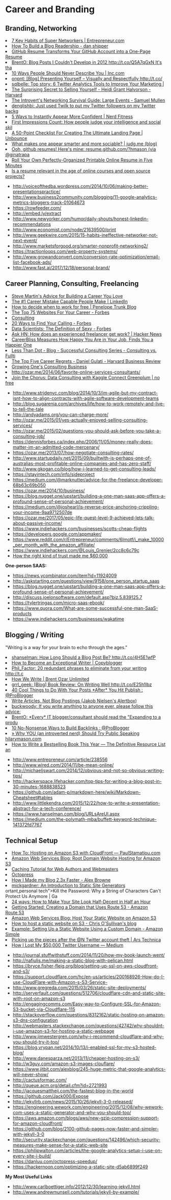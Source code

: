 # Career and Branding






## Branding, Networking

<li><a href="http://www.entrepreneur.com/article/224819?goback=.gde_2105677_member_185119806" time_added="1353945184" tags="brand,life hacker">7 Key Habits of Super Networkers | Entrepreneur.com</a></li>
<li><a href="http://danshipper.com/how-to-build-a-blog-readership" time_added="1349207996" tags="brand">How To Build a Blog Readership - dan shipper</a></li>
<li><a href="http://lifehacker.com/5940553/github-resume-transforms-your-github-account-into-a-one+page-resume" time_added="1348859887" tags="brand">GitHub Resume Transforms Your GitHub Account into a One-Page Resume</a></li>
<li><a href="http://ozar.me/2012/12/blog-posts-i-couldnt-develop-in-2012/" time_added="1355239110" tags="brand">BrentO: Blog Posts I Couldn't Develop in 2012 http://t.co/Q5A7qGxN It's tha</a></li>
<li><a href="http://www.inc.com/jeff-haden/10-ways-people-should-never-describe-you-mon_1.html" time_added="1389467697" tags="">10 Ways People Should Never Describe You | Inc.com</a></li>
<li><a href="http://t.co/MHaAIOSR" time_added="1354207425" tags="brand">onpnt: [Blog]  Presenting Yourself – Visually and Respectfully http://t.co/</a></li>
<li><a href="http://t.co/yONQjade" time_added="1356536415" tags="brand">sqlbelle: Top story: 6 Twitter Analytics Tools to Improve Your Marketing | </a></li>
<li><a href="http://blogs.hbr.org/cs/2012/08/the_surprising_secret_to_selli.html" time_added="1348859892" tags="brand">The Surprising Secret to Selling Yourself - Heidi Grant Halvorson - Harvard</a></li>
<li><a href="http://samuelmullen.com/2012/08/the-introverts-networking-survival-guide/" time_added="1348860073" tags="brand">The Introvert's Networking Survival Guide: Large Events - Samuel Mullen</a></li>
<li><a href="http://t.co/n7VlbGua" time_added="1355320911" tags="brand">denglishbi: Just used Twilk to put my Twitter followers on my Twitter backg</a></li>
<li><a href="http://www.nerdfitness.com/blog/2010/09/09/5-ways-to-immediately-appear-more-confident/" time_added="1356368651" tags="health,life hacker">5 Ways to Instantly Appear More Confident | Nerd Fitness</a></li>
<li><a href="http://judg.me/blog/first-impressions-count/" time_added="1348860352" tags="brand">First Impressions Count: How people judge your intelligence and social skil</a></li>
<li><a href="http://unbounce.com/landing-pages/checklist/" time_added="1355255474" tags="brand">A 50-Point Checklist For Creating The Ultimate Landing Page | Unbounce</a></li>
<li><a href="http://judg.me/blog/judgment-day/" time_added="1348860358" tags="brand">What makes one appear smarter and more sociable? | judg.me (blog)</a></li>
<li><a href="http://resume.github.com/?hmason" time_added="1362790103" tags="brand">Ooh, github resumes! Here's mine: resume.github.com/?hmason (via @ginatrapa</a></li>
<li><a href="http://lifehacker.com/5946783/roll-your-own-perfectly+organized-printable-online-resume-in-five-minutes" time_added="1349112990" tags="brand,hiring/firing">Roll Your Own Perfectly-Organized Printable Online Resume in Five Minutes</a></li>
<li><a href="http://arstechnica.com/information-technology/2012/09/is-a-resume-relevant-in-the-age-of-online-courses-and-open-source-projects/" time_added="1349739622" tags="brand,hiring/firing">Is a resume relevant in the age of online courses and open source projects?</a></li>


* http://voiceofthedba.wordpress.com/2014/10/06/making-better-presentationspractice/
* http://www.business2community.com/blogging/11-google-analytics-metrics-bloggers-track-01064673
* https://rowfeeder.com/
* http://embed.ly/extract
* http://www.newyorker.com/humor/daily-shouts/honest-linkedin-recommendations
* http://www.economist.com/node/21639500/print
* http://www.geekwire.com/2015/15-habits-ineffective-networker-not-next-event/
* http://www.marketsforgood.org/smarter-nonprofit-networking2/
* https://tractionloops.com/web-property-systems/
* http://www.growandconvert.com/conversion-rate-optimization/email-list-facebook-ads/
* http://www.fast.ai/2017/12/18/personal-brand/



## Career Planning, Consulting, Freelancing

<li><a href="http://lifehacker.com/5947649/steve-martins-advice-for-building-a-career-you-love" time_added="1349112993" tags="brand">Steve Martin's Advice for Building a Career You Love</a></li>
<li><a href="http://www.linkedin.com/today/post/article/20121206081322-8353952-the-1-career-mistake-capable-people-make" time_added="1354851751" tags="brand">The #1 Career Mistake Capable People Make | LinkedIn</a></li>
<li><a href="http://blog.penelopetrunk.com/2012/05/31/how-to-decide-when-to-work-for-free/" time_added="1353946248" tags="brand">How to decide when to work for free | Penelope Trunk Blog</a></li>
<li><a href="http://www.forbes.com/sites/jacquelynsmith/2012/09/14/the-top-75-websites-for-your-career/" time_added="1353528878" tags="brand">The Top 75 Websites For Your Career - Forbes</a></li>
<li><a href="https://training.kalzumeus.com/newsletters/archive/consulting_1" time_added="1353356622" tags="hn">Consulting</a></li>
<li><a href="http://www.forbes.com/sites/jessicahagy/2012/06/26/20-ways-to-find-your-calling/" time_added="1348859861" tags="brand">20 Ways to Find Your Calling - Forbes</a></li>
<li><a href="http://www.forbes.com/sites/gilpress/2012/09/27/data-scientists-the-definition-of-sexy/" time_added="1349021940" tags="data science">Data Scientists: The Definition of Sexy - Forbes</a></li>
<li><a href="https://news.ycombinator.com/item?id=4585435" time_added="1349718930" tags="hn">Ask HN: How does an experienced freelancer get work? | Hacker News</a></li>
<li><a href="http://lifehacker.com/5939542/careerbliss-measures-how-happy-you-are-in-your-job-finds-you-a-happier-one" time_added="1348859888" tags="life hacker">CareerBliss Measures How Happy You Are in Your Job, Finds You a Happier One</a></li>
<li><a href="http://blogs.lessthandot.com/index.php/ITProfessionals/consulting/successful-consulting-series-consulting-vs" time_added="1356115487" tags="brand">Less Than Dot - Blog - Successful Consulting Series - Consulting vs. Fullti</a></li>
<li><a href="http://blogs.hbr.org/cs/2012/12/the_top_five_career_regrets.html" time_added="1355510629" tags="brand,hn,important">The Top Five Career Regrets - Daniel Gulati - Harvard Business Review</a></li>
<li><a href="https://training.kalzumeus.com/newsletters/archive/consulting_1" time_added="1406907970" tags="">Growing One's Consulting Business</a></li>
<li><a href="http://ozar.me/2014/06/favorite-online-services-consultants/" time_added="1403619627" tags="">http://ozar.me/2014/06/favorite-online-services-consultants/</a></li>
<li><a href="http://blog.kaggle.com/2012/10/23/join-the-chorus-data-consulting-with-kaggle-connect/" time_added="1351090934" tags="">Join the Chorus: Data Consulting with Kaggle Connect  Greenplum | no free </a></li>



* http://www.stridenyc.com/blog/2014/10/3/im-agile-but-my-contract-isnt-how-to-align-contracts-with-agile-software-development-teams
* http://blog.sugarenia.com/archives/life/how-to-work-remotely-and-live-to-tell-the-tale
* http://andyadams.org/you-can-charge-more/
* http://ozar.me/2015/01/yes-actually-enjoyed-selling-consulting-services/
* http://ozar.me/2015/02/questions-you-should-ask-before-you-take-a-consulting-job/
* https://dennisforbes.ca/index.php/2006/11/05/money-really-does-matter-im-an-admitted-code-mercenary/
* https://ozar.me/2013/07/how-negotiate-consulting-rates/
* http://www.startupdaily.net/2015/09/builtwith-is-perhaps-one-of-australias-most-profitable-online-companies-and-has-zero-staff/
* http://www.gkogan.co/blog/how-i-learned-to-get-consulting-leads/
* https://stayintech.com/info/sideproject
* https://medium.com/@marknutter/advice-for-the-freelance-developer-68b63c69b050
* https://ozar.me/2014/10/business/
* https://blog.nugget.one/upstart/building-a-one-man-saas-app-offers-a-profound-sense-of-personal-achievement/
* https://medium.com/@joshearl/is-reverse-price-anchoring-crippling-your-income-9aa9712507de
* https://ozar.me/2017/05/epic-life-quest-level-9-achieved-lets-talk-about-passive-income/
* https://www.indiehackers.com/businesses/scotts-cheap-flights
* https://developers.google.com/appmaker/
* https://www.reddit.com/r/Entrepreneur/comments/6lmotf/i_make_10000_per_month_with_the_amazon_affiliate/
* https://www.indiehackers.com/@Louis_Grenier/2cc8c6c79c
* [How the right kind of trust made me $60,000](https://mightyintrovert.com/trust/)


**One-person SAAS:**
* https://news.ycombinator.com/item?id=11924009
* http://askstarting.com/questions/view/9158/one_person_startup_saas
* https://blog.nugget.one/upstart/building-a-one-man-saas-app-offers-a-profound-sense-of-personal-achievement/
* http://discuss.joelonsoftware.com/default.asp?biz.5.839125.7
* https://tylertringas.com/micro-saas-ebook/
* https://www.quora.com/What-are-some-successful-one-man-SaaS-products
* https://www.indiehackers.com/businesses/wakatime



## Blogging / Writing

"Writing is a way for your brain to echo through the ages."

<li><a href="http://t.co/4H5E1wfP" time_added="1355235586" tags="brand">shanselman: How Long Should a Blog Post Be? http://t.co/4H5E1wfP</a></li>
<li><a href="http://www.copyblogger.com/exceptional-writer/" time_added="1349095560" tags="brand">How to Become an Exceptional Writer | Copyblogger</a></li>
<li><a href="http://t.co/ifQUrZnu" time_added="1349480709" tags="brand">Phil_Factor: 20 redundant phrases to eliminate from your writing http://t.c</a></li>
<li><a href="http://www.brentozar.com/archive/2013/01/how-we-write/" time_added="1357224344" tags="brand">How We Write | Brent Ozar Unlimited</a></li>
<li><a href="http://t.co/E25h1lbz" time_added="1354111818" tags="brand">grrl_geek: [Blog] Book Review: On Writing Well http://t.co/E25h1lbz</a></li>
<li><a href="http://www.problogger.net/archives/2012/12/29/40-cool-things-to-do-with-your-posts-after-you-hit-publish/" time_added="1356718416" tags="brand">40 Cool Things to Do With Your Posts *After* You Hit Publish : @ProBlogger</a></li>
<li><a href="http://www.useit.com/alertbox/articles-not-blogs.html" time_added="1349462055" tags="hn">Write Articles, Not Blog Postings (Jakob Nielsen's Alertbox)</a></li>
<li><a href="http://t.co/17aDb8GF" time_added="1355757978" tags="brand,important">buckwoody: If you write anything to anyone ever, please follow this advice:</a></li>
<li><a href="http://t.co/meoU7CWa" time_added="1355492864" tags="brand">BrentO: *Every* IT blogger/consultant should read the "Expanding to a produ</a></li>
<li><a href="http://www.problogger.net/archives/2012/06/06/10-no-nonsense-ways-to-build-backlinks/" time_added="1353946238" tags="brand">10 No-Nonsense Ways to Build Backlinks : @ProBlogger</a></li>
<li><a href="http://www.hilarymason.com/speaking/why-you-an-introverted-nerd-should-try-public-speaking/" time_added="1361578667" tags="brand,hn,important">» Why YOU (an introverted nerd) Should Try Public Speaking hilarymason.com</a></li>
<li><a href="http://www.fourhourworkweek.com/blog/2014/02/04/how-to-get-published/" time_added="1391572514" tags="">How to Write a Bestselling Book This Year — The Definitive Resource List an</a></li>

* http://www.entrepreneur.com/article/238556
* http://www.wired.com/2014/11/be-mean-online/
* http://michaeljswart.com/2014/12/obvious-and-not-so-obvious-writing-tips/
* http://hackerspace.lifehacker.com/top-tips-for-writing-a-blog-post-in-30-minutes-1688838523
* https://github.com/adam-p/markdown-here/wiki/Markdown-Cheatsheet#tables
* http://www.littlekendra.com/2015/12/22/how-to-write-a-presentation-abstract-for-a-tech-conference/
* https://www.hanselman.com/blog/URLsAreUI.aspx
* https://medium.com/the-polymath-mba/buffett-keyword-technique-141372fd7767



## Technical Setup

<li><a href="http://paulstamatiou.com/hosting-on-amazon-s3-with-cloudfront/" time_added="1389639741" tags="">How To: Hosting on Amazon S3 with CloudFront — PaulStamatiou.com</a></li>
<li><a href="http://aws.typepad.com/aws/2012/12/root-domain-website-hosting-for-amazon-s3.html" time_added="1356677184" tags="brand">Amazon Web Services Blog: Root Domain Website Hosting for Amazon S3</a></li>
<li><a href="http://www.mnot.net/cache_docs/" time_added="1348860153" tags="hn">Caching Tutorial for Web Authors and Webmasters</a></li>
<li><a href="http://octopress.org/" time_added="1354385655" tags="brand,personal tech">Octopress</a></li>
<li><a href="http://blog.alexbrowne.info/how-i-made-my-blog-faster/" time_added="1356816804" tags="brand">How I Made my Blog 2.3x Faster - Alex Browne</a></li>
<li><a href="http://www.mickgardner.com/2012/12/an-introduction-to-static-site.html" time_added="1356143802" tags="brand">mickgardner: An Introduction to Static Site Generators</a></li>
ortant,personal tech">Kill the Password: Why a String of Characters Can't Protect Us Anymore | Ga</a></li>
<li><a href="http://24ways.org/2012/how-to-make-your-site-look-half-decent/" time_added="1355643251" tags="brand">24 ways: How to Make Your Site Look Half-Decent in Half an Hour</a></li>
<li><a href="http://docs.aws.amazon.com/Route53/latest/DeveloperGuide/R53Example.html" time_added="1361938395" tags="brand">Getting Started: Creating a Domain that Uses Route 53 - Amazon Route 53</a></li>
<li><a href="http://aws.typepad.com/aws/2011/02/host-your-static-website-on-amazon-s3.html" time_added="1361938393" tags="brand">Amazon Web Services Blog: Host Your Static Website on Amazon S3</a></li>
<li><a href="http://thechrisoshow.com/2011/06/05/how-to-host-a-static-website-on-s3/" time_added="1361938348" tags="brand">How to host a static website on S3 - Chris O'Sullivan's blog</a></li>
<li><a href="http://docs.aws.amazon.com/AmazonS3/latest/dev/website-hosting-custom-domain-walkthrough.html" time_added="1361938676" tags="brand">Example: Setting Up a Static Website Using a Custom Domain - Amazon Simple </a></li>
<li><a href="http://arstechnica.com/security/2014/01/picking-up-the-pieces-after-the-n-twitter-account-theft/2/" time_added="1391282813" tags="">Picking up the pieces after the @N Twitter account theft | Ars Technica</a></li>
<li><a href="https://medium.com/p/24eb09e026dd" time_added="1391006933" tags="">How I Lost My $50,000 Twitter Username — Medium</a></li>

* http://journal.stuffwithstuff.com/2014/11/20/how-my-book-launch-went/
* http://nafiulis.me/making-a-static-blog-with-pelican.html
* https://bryce.fisher-fleig.org/blog/setting-up-ssl-on-aws-cloudfront-and-s3/
* https://support.cloudflare.com/hc/en-us/articles/200168926-How-do-I-use-CloudFlare-with-Amazon-s-S3-Service-
* http://www.gregreda.com/2015/03/26/static-site-deployments/
* http://serverfault.com/questions/512706/cloudflare-cdn-and-static-site-with-root-on-amazon-s3
* http://engagingcomms.com/Easy-way-to-Configure-SSL-for-Amazon-S3-bucket-via-Cloudflare-115
* http://stackoverflow.com/questions/8312162/static-hosting-on-amazon-s3-dns-configuration
* http://webmasters.stackexchange.com/questions/42742/why-shouldnt-i-use-amazon-s3-for-hosting-a-static-webpage
* http://www.jimwestergren.com/why-i-recommend-cloudflare-and-why-you-should-try-it-too/
* https://blog.vrypan.net/2014/10/13/i-enabled-ssl-for-my-s3-hosted-blog/
* http://www.danesparza.net/2013/11/cheaper-hosting-on-s3/
* http://w3guy.com/amazon-s3-images-clouflare/
* https://www.jitbit.com/alexblog/245-huge-metric-that-google-analytics-will-never-show/
* http://cactusformac.com/
* http://queue.acm.org/detail.cfm?id=2721993
* http://jacquesmattheij.com/the-fastest-blog-in-the-world
* https://github.com/Jack000/Expose
* http://jekyllrb.com/news/2015/10/26/jekyll-3-0-released/
* https://engineering.wework.com/engineering/2015/12/08/why-wework-com-uses-a-static-generator-and-why-you-should-too/
* https://aws.amazon.com/blogs/aws/new-gzip-compression-support-for-amazon-cloudfront/
* https://github.com/blog/2100-github-pages-now-faster-and-simpler-with-jekyll-3-0
* http://security.stackexchange.com/questions/142496/which-security-measures-make-sense-for-a-static-web-site 
* https://philipwalton.com/articles/the-google-analytics-setup-i-use-on-every-site-i-build/
* https://danluu.com/octopress-speedup/
* https://hackernoon.com/optimizing-a-static-site-d5ab6899f249



**My Most Useful Links**

* http://www.carlboettiger.info/2012/12/30/learning-jekyll.html
* http://www.andrewmunsell.com/tutorials/jekyll-by-example/
















